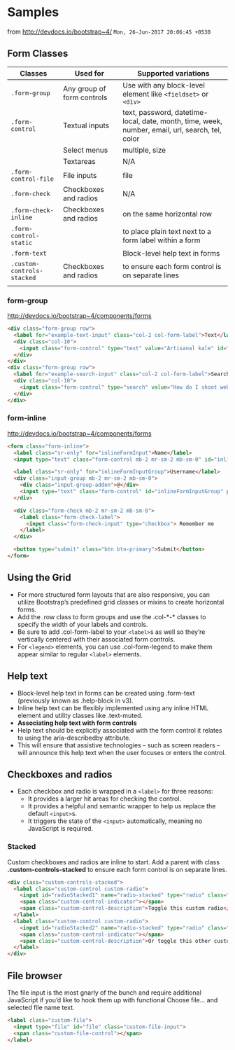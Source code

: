 # Samples
from http://devdocs.io/bootstrap~4/
`Mon, 26-Jun-2017 20:06:45 +0530`

## Form Classes
|          Classes           |          Used for          |                                      Supported variations                                       |
| -------------------------- | -------------------------- | ----------------------------------------------------------------------------------------------- |
| `.form-group`              | Any group of form controls | Use with any block-level element like `<fieldset>` or `<div>`                                   |
| `.form-control`            | Textual inputs             | text, password, datetime-local, date, month, time, week, number, email, url, search, tel, color |
|                            | Select menus               | multiple, size                                                                                  |
|                            | Textareas                  | N/A                                                                                             |
| `.form-control-file`       | File inputs                | file                                                                                            |
| `.form-check`              | Checkboxes and radios      | N/A                                                                                             |
| `.form-check-inline`       | Checkboxes and radios      | on the same horizontal row                                                                      |
| `.form-control-static`     |                            | to place plain text next to a form label within a form                                          |
| `.form-text`               |                            | Block-level help text in forms                                                                  |
| `.custom-controls-stacked` | Checkboxes and radios      | to ensure each form control is on separate lines                                                |
|                            |                            |                                                                                                 |

### form-group
http://devdocs.io/bootstrap~4/components/forms
```html
<div class="form-group row">
  <label for="example-text-input" class="col-2 col-form-label">Text</label>
  <div class="col-10">
    <input class="form-control" type="text" value="Artisanal kale" id="example-text-input">
  </div>
</div>
<div class="form-group row">
  <label for="example-search-input" class="col-2 col-form-label">Search</label>
  <div class="col-10">
    <input class="form-control" type="search" value="How do I shoot web" id="example-search-input">
  </div>
</div>
```

### form-inline
http://devdocs.io/bootstrap~4/components/forms
```html
<form class="form-inline">
  <label class="sr-only" for="inlineFormInput">Name</label>
  <input type="text" class="form-control mb-2 mr-sm-2 mb-sm-0" id="inlineFormInput" placeholder="Jane Doe">

  <label class="sr-only" for="inlineFormInputGroup">Username</label>
  <div class="input-group mb-2 mr-sm-2 mb-sm-0">
    <div class="input-group-addon">@</div>
    <input type="text" class="form-control" id="inlineFormInputGroup" placeholder="Username">
  </div>

  <div class="form-check mb-2 mr-sm-2 mb-sm-0">
    <label class="form-check-label">
      <input class="form-check-input" type="checkbox"> Remember me
    </label>
  </div>

  <button type="submit" class="btn btn-primary">Submit</button>
</form>
```

## Using the Grid
- For more structured form layouts that are also responsive, you can utilize Bootstrap’s predefined grid classes or mixins to create horizontal forms.
- Add the .row class to form groups and use the .col-\*-\* classes to specify the width of your labels and controls.
- Be sure to add .col-form-label to your `<label>`s as well so they’re vertically centered with their associated form controls.
- For `<legend>` elements, you can use .col-form-legend to make them appear similar to regular `<label>` elements.

## Help text
- Block-level help text in forms can be created using .form-text (previously known as .help-block in v3).
- Inline help text can be flexibly implemented using any inline HTML element and utility classes like .text-muted.
- **Associating help text with form controls**
- Help text should be explicitly associated with the form control it relates to using the aria-describedby attribute.
- This will ensure that assistive technologies – such as screen readers – will announce this help text when the user focuses or enters the control.

## Checkboxes and radios
- Each checkbox and radio is wrapped in a `<label>` for three reasons:
	- It provides a larger hit areas for checking the control.
	- It provides a helpful and semantic wrapper to help us replace the default `<input>`s.
	- It triggers the state of the `<input>` automatically, meaning no JavaScript is required.

### Stacked
Custom checkboxes and radios are inline to start.
Add a parent with class **.custom-controls-stacked** to ensure each form control is on separate lines.
```html
<div class="custom-controls-stacked">
  <label class="custom-control custom-radio">
    <input id="radioStacked1" name="radio-stacked" type="radio" class="custom-control-input">
    <span class="custom-control-indicator"></span>
    <span class="custom-control-description">Toggle this custom radio</span>
  </label>
  <label class="custom-control custom-radio">
    <input id="radioStacked2" name="radio-stacked" type="radio" class="custom-control-input">
    <span class="custom-control-indicator"></span>
    <span class="custom-control-description">Or toggle this other custom radio</span>
  </label>
</div>
```

## File browser
The file input is the most gnarly of the bunch and require additional JavaScript if you’d like to hook them up with functional Choose file… and selected file name text.
```html
<label class="custom-file">
  <input type="file" id="file" class="custom-file-input">
  <span class="custom-file-control"></span>
</label>
```
